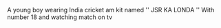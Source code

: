 A young boy wearing India cricket
am kit
named '' JSR KA LONDA '' With
number 18 and watching 
match on tv
